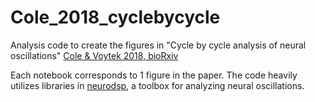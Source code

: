 # Cole_2018_cyclebycycle
Analysis code to create the figures in "Cycle by cycle analysis of neural oscillations" [Cole & Voytek 2018, bioRxiv](https://www.biorxiv.org/content/early/2018/04/16/302000)

Each notebook corresponds to 1 figure in the paper. The code heavily utilizes libraries in [neurodsp](https://github.com/voytekresearch/neurodsp), a toolbox for analyzing neural oscillations.
